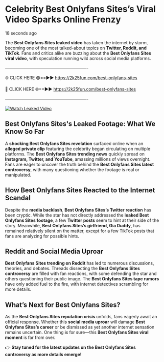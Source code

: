 # Celebrity Best Onlyfans Sites’s Viral Video Sparks Online Frenzy

18 seconds ago

The **Best Onlyfans Sites leaked video** has taken the internet by storm, becoming one of the most talked-about topics on **Twitter, Reddit, and TikTok**. Fans and critics alike are buzzing about the **Best Onlyfans Sites viral video**, with speculation running wild across social media platforms.

———————————————————-

🌐 CLICK HERE 🟢==►► https://2k25fun.com/best-onlyfans-sites

🔴 CLICK HERE 🌐==►► https://2k25fun.com/best-onlyfans-sites

———————————————————-

[![Watch Leaked Video](https://miro.medium.com/v2/resize:fit:828/format:webp/1*cilzJN44JGOrTw9NJCrNHA.gif "Watch Leaked Video")](https://2k25fun.com/best-onlyfans-sites)

## **Best Onlyfans Sites's Leaked Footage: What We Know So Far**  
A **shocking Best Onlyfans Sites revelation** surfaced online when an **alleged private clip** featuring the celebrity began circulating on multiple platforms. The **Best Onlyfans Sites trending news** quickly spread on **Instagram, Twitter, and YouTube**, amassing millions of views overnight. Fans are eager to uncover the truth behind the **Best Onlyfans Sites latest controversy**, with many questioning whether the footage is real or manipulated.  

## **How Best Onlyfans Sites Reacted to the Internet Scandal**  
Despite the **media backlash**, **Best Onlyfans Sites’s Twitter reaction** has been cryptic. While the star has not directly addressed the **leaked Best Onlyfans Sites footage**, a few **Twitter posts** seem to hint at their side of the story. Meanwhile, **Best Onlyfans Sites’s girlfriend, Gia Duddy**, has remained relatively silent on the matter, except for a few TikTok posts that fans are analyzing for possible hints.  

## **Reddit and Social Media Uproar**  
**Best Onlyfans Sites trending on Reddit** has led to numerous discussions, theories, and debates. Threads dissecting the **Best Onlyfans Sites controversy** are filled with fan reactions, with some defending the star and others questioning their public image. The **Best Onlyfans Sites tape rumors** have only added fuel to the fire, with internet detectives scrambling for more details.  

## **What’s Next for Best Onlyfans Sites?**  
As the **Best Onlyfans Sites reputation crisis** unfolds, fans eagerly await an official response. Whether this **social media uproar** will damage **Best Onlyfans Sites’s career** or be dismissed as yet another internet sensation remains uncertain. One thing is for sure—this **Best Onlyfans Sites viral moment** is far from over.  

👉 **Stay tuned for the latest updates on the Best Onlyfans Sites controversy as more details emerge!**  